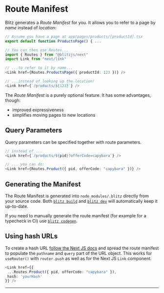 # Route Manifest



Blitz generates a *Route Manifest* for you. It allows you to refer to a
page by *name* instead of *location*:


```typescript
// Assume you have a page at app/pages/products/[productId].tsx
export default function ProductsPage() { ...

// You can then use Routes...
import { Routes } from "@blitzjs/next"
import Link from "next/link"

// ...to refer to it by name...
<Link href={Routes.ProductsPage({ productId: 123 })} />

// ...instead of looking up the location!
<Link href={`/products/${123}`} />
```
The *Route Manifest* is a purely optional feature. It has some advantages,
though:

* improved expressiveness
* simplifies moving pages to new locations

## Query Parameters

Query parameters can be specified together with route parameters.


```typescript
// instead of ...
<Link href={`/products/${pid}?offerCode=capybara`} />

// ... you can do:
<Link href={Routes.Product({ pid, offerCode: "capybara" })} />
```
## Generating the Manifest

The Route Manifest is generated into `node_modules/.blitz` directly from
your source code. Both [`blitz build`](./cli-build) and
[`blitz dev`](./cli-dev) will automatically keep it up-to-date.  

If you need to manually generate the route manifest (for example for a
typecheck in CI) use [`blitz codegen`](./cli-codegen).

## Using hash URLs

To create a hash URL [follow the Next JS docs](https://nextjs.org/docs/pages/api-reference/components/link#with-url-object) and spread the route manifest to populate the `pathname` and `query` part of the URL object. This works for `useRouter()` with `router.push` as well as for the Next JS `Link` component.


```typescript
<Link href={{
 ...Routes.Product({ pid, offerCode: "capybara" }), 
 hash: 'yourHash'
}} />
```


---

